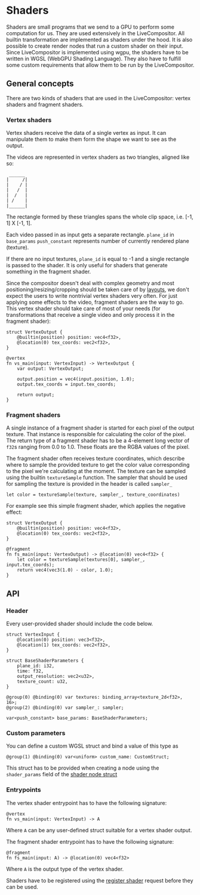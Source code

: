 # Shaders

Shaders are small programs that we send to a GPU to perform some computation for us. They are used extensively in the LiveCompositor. All builtin transformation are implemented as shaders under the hood. It is also possible to create render nodes that run a custom shader on their input. Since LiveCompositor is implemented using wgpu, the shaders have to be written in WGSL (WebGPU Shading Language). They also have to fulfill some custom requirements that allow them to be run by the LiveCompositor.

## General concepts

There are two kinds of shaders that are used in the LiveCompositor: vertex shaders and fragment shaders.

### Vertex shaders

Vertex shaders receive the data of a single vertex as input. It can manipulate them to make them form the shape we want to see as the output.

The videos are represented in vertex shaders as two triangles, aligned like so:

```console
 ______
|     /|
|    / |
|   /  |
|  /   |
| /    |
|______|
```

The rectangle formed by these triangles spans the whole clip space, i.e. [-1, 1] X [-1, 1].

Each video passed in as input gets a separate rectangle.
`plane_id` in `base_params` `push_constant` represents number of currently rendered plane (texture).

If there are no input textures, `plane_id` is equal to -1 and a single rectangle is passed to the shader. It is only useful for shaders that generate something in the fragment shader.

Since the compositor doesn't deal with complex geometry and most positioning/resizing/cropping should be taken care of by [layouts](https://compositor.live/docs/concept/layouts), we don't expect the users to write nontrivial vertex shaders very often. For just applying some effects to the video, fragment shaders are the way to go. This vertex shader should take care of most of your needs (for transformations that receive a single video and only process it in the fragment shader):

```wgsl
struct VertexOutput {
    @builtin(position) position: vec4<f32>,
    @location(0) tex_coords: vec2<f32>,
}

@vertex
fn vs_main(input: VertexInput) -> VertexOutput {
    var output: VertexOutput;

    output.position = vec4(input.position, 1.0);
    output.tex_coords = input.tex_coords;

    return output;
}
```

### Fragment shaders

A single instance of a fragment shader is started for each pixel of the output texture. That instance is responsible for calculating the color of the pixel. The return type of a fragment shader has to be a 4-element long vector of `f32`s ranging from 0.0 to 1.0. These floats are the RGBA values of the pixel.

The fragment shader often receives texture coordinates, which describe where to sample the provided texture to get the color value corresponding to the pixel we're calculating at the moment. The texture can be sampled using the builtin `textureSample` function. The sampler that should be used for sampling the texture is provided in the header is called `sampler_`

```wgsl
let color = textureSample(texture, sampler_, texture_coordinates)
```

For example see this simple fragment shader, which applies the negative effect:

```wgsl
struct VertexOutput {
    @builtin(position) position: vec4<f32>,
    @location(0) tex_coords: vec2<f32>,
}

@fragment
fn fs_main(input: VertexOutput) -> @location(0) vec4<f32> {
    let color = textureSample(textures[0], sampler_, input.tex_coords);
    return vec4(vec3(1.0) - color, 1.0);
}
```

## API

### Header

Every user-provided shader should include the code below.

```wgsl
struct VertexInput {
    @location(0) position: vec3<f32>,
    @location(1) tex_coords: vec2<f32>,
}

struct BaseShaderParameters {
    plane_id: i32,
    time: f32,
    output_resolution: vec2<u32>,
    texture_count: u32,
}

@group(0) @binding(0) var textures: binding_array<texture_2d<f32>, 16>;
@group(2) @binding(0) var sampler_: sampler;

var<push_constant> base_params: BaseShaderParameters;
```

### Custom parameters

You can define a custom WGSL struct and bind a value of this type as

```wgsl
@group(1) @binding(0) var<uniform> custom_name: CustomStruct;
```

This struct has to be provided when creating a node using the `shader_params` field of the [shader node struct](https://github.com/membraneframework/live_compositor/wiki/API-%E2%80%90-nodes#shader)

### Entrypoints

The vertex shader entrypoint has to have the following signature:

```wgsl
@vertex
fn vs_main(input: VertexInput) -> A
```

Where `A` can be any user-defined struct suitable for a vertex shader output.

The fragment shader entrypoint has to have the following signature:

```wgsl
@fragment
fn fs_main(input: A) -> @location(0) vec4<f32>
```

Where `A` is the output type of the vertex shader.

Shaders have to be registered using the [register shader](https://github.com/membraneframework/live_compositor/wiki/Api-%E2%80%90-renderers#shader) request before they can be used.
